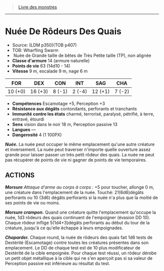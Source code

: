 ﻿> [Livre des monstres](tome_of_beasts.md)

---

# Nuée De Rôdeurs Des Quais

- Source: (LDM p350)(TOB p407)
- TOB: Wharfling Swarm
-  Nuée de Grande taille de bêtes de Très Petite taille (TP), non alignée
- **Classe d'armure** 14 (armure naturelle)
- **Points de vie** 63 (14d10 - 14)
- **Vitesse** 9 m, escalade 9 m, nage 6 m

|FOR|DEX|CON|INT|SAG|CHA|
|---|---|---|---|---|---|
|10 (+0)|16 (+3)|8 (-1)|2 (-4)|12 (+1)|7 (-2)|

- **Compétences** Escamotage +5, Perception +3
- **Résistance aux dégâts** contondants, perforants et tranchants
- **Immunité contre les états** charmé, terrorisé, paralysé, pétrifié, à terre, entravé, étourdi
- **Sens** vision dans le noir 18 m, Perception passive 13
- **Langues** —
- **Dangerosité** 4 (1 100PX)

**_Nuée._** La nuée peut occuper le même emplacement qu'une autre créature et inversement. La nuée peut traverser n'importe quelle ouverture assez grande pour laisser passer un très petit rôdeur des quais. La nuée ne peut pas récupérer de points de vie ni gagner de points de vie temporaires.

## ACTIONS

**_Morsure_** _Attaque d'arme au corps à corps :_ +5 pour toucher, allonge 0 m, une créature dans l'emplacement de la nuée. Touché: 21(6d6)dégâts perforants ou 10 (3d6) dégâts perforants si la nuée n'a plus que la moitié de ses points de vie ou moins.

**_Morsure crampon._** Quand une créature quitte l'emplacement qu'occupe la nuée, 1d3 rôdeurs des quais continuent de l'empoigner (évasion DD 10). Chaque rôdeur inflige 5(1d4+3)dégâts perforants au début du tour de la créature, jusqu'à ce qu'elle échappe à leurs empoignades.

**_Chaparder._** Chaque round, la nuée de rôdeurs des quais fait 1d6 tests de Dextérité (Escamotage) contre toutes les créatures présentes dans son emplacement. Le DD de chaque test est de 10 plus modificateur de Dextérité de la cible empoignée. Pour chaque test réussi, un rôdeur dérobe un petit objet métallique à la cible qui ne s'en aperçoit pas si sa valeur de Perception passive est inférieure au résultat du test.

